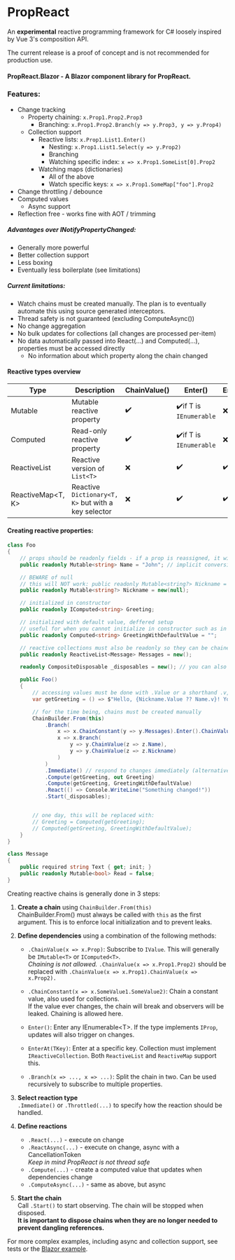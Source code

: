 ﻿# PropReact

An **experimental** reactive programming framework for C# loosely inspired by Vue 3's composition API.

The current release is a proof of concept and is not recommended for production use.

#### PropReact.Blazor - A Blazor component library for PropReact.

### Features:

- Change tracking
    - Property chaining: `x.Prop1.Prop2.Prop3`
        - Branching: `x.Prop1.Prop2.Branch(y => y.Prop3, y => y.Prop4)`
    - Collection support
        - Reactive lists: `x.Prop1.List1.Enter()`
            - Nesting: `x.Prop1.List1.Select(y => y.Prop2)`
            - Branching
            - Watching specific index: `x => x.Prop1.SomeList[0].Prop2`
        - Watching maps (dictionaries)
            - All of the above
            - Watch specific keys: `x => x.Prop1.SomeMap["foo"].Prop2`
- Change throttling / debounce
- Computed values
    - Async support
- Reflection free - works fine with AOT / trimming

##### Advantages over INotifyPropertyChanged:

- Generally more powerful
- Better collection support
- Less boxing
- Eventually less boilerplate (see limitations)

##### Current limitations:

- Watch chains must be created manually. The plan is to eventually automate this using source generated interceptors.
- Thread safety is not guaranteed (excluding ComputeAsync())
- No change aggregation
- No bulk updates for collections (all changes are processed per-item)
- No data automatically passed into React(...) and Computed(...), properties must be accessed directly
  - No information about which property along the chain changed

#### Reactive types overview
| Type              | Description                                      | ChainValue() | Enter()              | EnterAt() |
|-------------------|--------------------------------------------------|--------------|----------------------|-----------|
| Mutable<T>        | Mutable reactive property                        | ✔️            | ✔️if T is `IEnumerable` | ❌         |
| Computed<T>       | Read-only reactive property                      | ✔️            | ✔️if T is `IEnumerable` | ❌         |
| ReactiveList<T>   | Reactive version of `List<T>`                      | ❌            | ✔️                    | ✔️         |
| ReactiveMap<T, K> | Reactive `Dictionary<T, K>` but with a key selector | ❌            | ✔️                    | ✔️         |

#### Creating reactive properties:

```csharp
class Foo
{
    // props should be readonly fields - if a prop is reassigned, it will break existing observers
    public readonly Mutable<string> Name = "John"; // implicit conversion from T

    // BEWARE of null
    // this will NOT work: public readonly Mutable<string?> Nickname = null;
    public readonly Mutable<string?> Nickname = new(null);

    // initialized in constructor
    public readonly IComputed<string> Greeting;

    // initialized with default value, deffered setup
    // useful for when you cannot initialize in constructor such as in Blazor components
    public readonly Computed<string> GreetingWithDefaultValue = "";

    // reactive collections must also be readonly so they can be chained with .ChainConstant(...)
    public readonly ReactiveList<Message> Messages = new();

    readonly CompositeDisposable _disposables = new(); // you can also inherit from it or implement ICompositeDisposable

    public Foo()
    {
        // accessing values must be done with .Value or a shorthand .v, but implicit conversion is also available 
        var getGreeting = () => $"Hello, {Nickname.Value ?? Name.v}! You have {Messages.Count(x => !x.Read.v)} unread messages.";

        // for the time being, chains must be created manually
        ChainBuilder.From(this)
            .Branch(
                x => x.ChainConstant(y => y.Messages).Enter().ChainValue(y => y.Read),
                x => x.Branch(
                    y => y.ChainValue(z => z.Name),
                    y => y.ChainValue(z => z.Nickname)
                )
            )
            .Immediate() // respond to changes immediately (alternatively, use .Throttled(...))
            .Compute(getGreeting, out Greeting)
            .Compute(getGreeting, GreetingWithDefaultValue)
            .React(() => Console.WriteLine("Something changed!"))
            .Start(_disposables);


        // one day, this will be replaced with:
        // Greeting = Computed(getGreeting);
        // Computed(getGreeting, GreetingWithDefaultValue);
    }
}

class Message
{
    public required string Text { get; init; }
    public readonly Mutable<bool> Read = false;
}
```

Creating reactive chains is generally done in 3 steps:

1. **Create a chain** using `ChainBuilder.From(this)`\
   ChainBuilder.From() must always be called with `this` as the first argument.
   This is to enforce local initialization and to prevent leaks.
2. **Define dependencies** using a combination of the following methods:
    - `.ChainValue(x => x.Prop)`: Subscribe to `IValue`. This will generally be `IMutable<T>` or `IComputed<T>`.\
      *Chaining is not allowed.* `.ChainValue(x => x.Prop1.Prop2)` should be replaced
      with `.ChainValue(x => x.Prop1).ChainValue(x => x.Prop2).`

    - `.ChainConstant(x => x.SomeValue1.SomeValue2)`: Chain a constant value, also used for collections.\
      If the value ever changes, the chain will break and observers will be leaked. Chaining is allowed here.
    - `Enter()`: Enter any IEnumerable\<T\>. If the type implements `IProp`, updates will also trigger on changes.
    - `EnterAt(TKey)`: Enter at a specific key. Collection must implement `IReactiveCollection`. Both `ReactiveList`
      and `ReactiveMap` support this.
    - `.Branch(x => ..., x => ...)`: Split the chain in two. Can be used recursively to subscribe to multiple
      properties.

3. **Select reaction type**\
   `.Immediate()` or `.Throttled(...)` to specify how the reaction should be handled.
4. **Define reactions**
    - `.React(...)` - execute on change
    - `.ReactAsync(...)` - execute on change, async with a CancellationToken\
      *Keep in mind PropReact is not thread safe*
    - `.Compute(...)` - create a computed value that updates when dependencies change
    - `.ComputeAsync(...)` - same as above, but async
5. **Start the chain**\
   Call `.Start()` to start observing. The chain will be stopped when disposed.\
   **It is important to dispose chains when they are no longer needed to prevent dangling references.**

For more complex examples, including async and collection support, see tests or
the [Blazor example](https://github.com/wihrl/PropReact/tree/main/samples/BlazorSample).